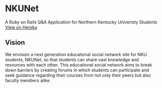 NKUNet
================
A Ruby on Rails Q&A Application for Northern Kentucky Univeristy Students
[View on Heroku](http://nkunet17.herokuapp.com/)

Vision
-----------
We envision a next generation educational social network site for NKU students, NKUNet, so that students can share vast knowledge and resources with each other. This educational social network aims to break down barriers by creating forums in which students can participate and seek guidance regarding their courses from not only their peers but also faculty members alike. 
